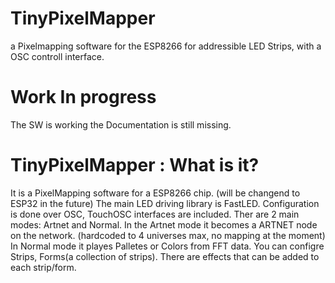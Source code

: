 # TinyPixelMapper
a Pixelmapping software for the ESP8266 for addressible LED Strips, with a OSC controll interface.

# Work In progress 
The SW is working the Documentation is still missing.

# TinyPixelMapper : What is it?
It is a PixelMapping software for a ESP8266 chip. (will be changend to ESP32 in the future)
The main LED driving library is FastLED.
Configuration is done over OSC, TouchOSC interfaces are included.
Ther are 2 main modes: Artnet and Normal.
In the Artnet mode it becomes a ARTNET node on the network. (hardcoded to 4 universes max, no mapping at the moment)
In Normal mode it playes Palletes or Colors from FFT data.
You can configre Strips, Forms(a collection of strips).
There are effects that can be added to each strip/form.




